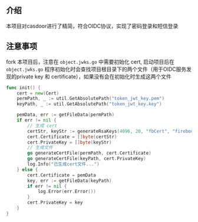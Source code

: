 ## 介绍

本项目对casdoor进行了精简，符合OIDC协议，实现了密码登录和短信登录

## 注意事项

fork 本项目后，注意在 `object.jwks.go` 中需要初始化 cert, 启动项目后在 `object.jwks.go` 程序初始化时会查找项目根目录下的两个文件（用于OIDC服务发现的private key 和 certificate），如果没有会在初始化时生成这两个文件

```go
func init() {
	cert = new(Cert)
	permPath, _ := util.GetAbsolutePath("token_jwt_key.pem")
	keyPath, _ := util.GetAbsolutePath("token_jwt_key.key")

	pemData, err := getFileData(permPath)
	if err != nil {
		// 生成 cert
		certStr, keyStr := generateRsaKeys(4096, 20, "fbCert", "fireboom")
		cert.Certificate = []byte(certStr)
		cert.PrivateKey = []byte(keyStr)
		// 生成文件
		go generateCertFile(permPath, cert.Certificate)
		go generateCertFile(keyPath, cert.PrivateKey)
		log.Info("已生成cert文件...")
	} else {
		cert.Certificate = pemData
		key, err := getFileData(keyPath)
		if err != nil {
			log.Error(err.Error())
		}
		cert.PrivateKey = key
	}
}
```


